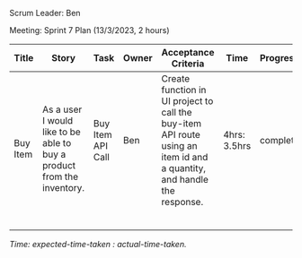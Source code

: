 Scrum Leader: Ben

Meeting: Sprint 7 Plan (13/3/2023, 2 hours)

<table>
  <thead>
    <tr>
      <th>Title</th>
      <th>Story</th>
      <th>Task</th>
      <th>Owner</th>
      <th>Acceptance Criteria</th>
      <th>Time</th>
      <th>Progress</th>
    </tr>
  </thead>
  <tbody>
    <tr>
      <td rowspan=6>Buy Item</td>
      <td rowspan=6>As a user I would like to be able to buy a product from the inventory.</td>
      <td>Buy Item API Call</td>
      <td>Ben</td>
      <td>
        Create function in UI project to call the buy-item
        API route using an item id and a quantity,
        and handle the response.
      </td>
      <td>4hrs: 3.5hrs</td>
      <td>complete</td>
    </tr>
    <tr>
      <td></td>
      <td></td>
      <td></td>
      <td></td>
      <td></td>
    </tr>
    <tr>
      <td></td>
      <td></td>
      <td>
      </td>
      <td></td>
      <td></td>
    </tr>
    <tr>
      <td></td>
      <td></td>
      <td>
      </td>
      <td></td>
      <td></td>
    </tr>
    <tr>
      <td></td>
      <td></td>
      <td>
      </td>
      <td></td>
      <td></td>
    </tr>
    <tr>
      <td></td>
      <td></td>
      <td>
      </td>
      <td></td>
      <td></td>
    </tr>
    <tr>
      <td></td>
      <td>
      </td>
      <td></td>
      <td></td>
      <td>
      </td>
      <td></td>
      <td></td>
    </tr>
  </tbody>
</table>

*Time: expected-time-taken : actual-time-taken.*

